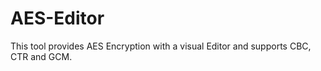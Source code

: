 # AES-Editor

This tool provides AES Encryption with a visual Editor and supports CBC, CTR and GCM.

